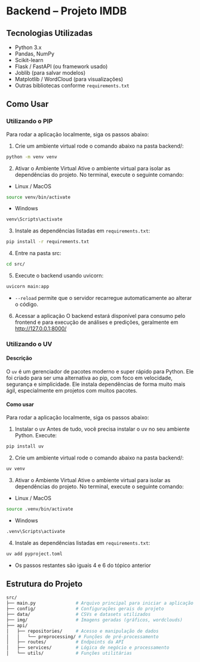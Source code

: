 # Backend – Projeto IMDB

## Tecnologias Utilizadas
- Python 3.x
- Pandas, NumPy
- Scikit-learn
- Flask / FastAPI (ou framework usado)
- Joblib (para salvar modelos)
- Matplotlib / WordCloud (para visualizações)
- Outras bibliotecas conforme `requirements.txt`

## Como Usar

### Utilizando o PIP

Para rodar a aplicação localmente, siga os passos abaixo:

1. Crie um ambiente virtual
rode o comando abaixo na pasta backend/:
```bash
python -m venv venv
```

2. Ativar o Ambiente Virtual
Ative o ambiente virtual para isolar as dependências do projeto. No terminal, execute o seguinte comando:

- Linux / MacOS
```bash
source venv/bin/activate
```

- Windows
```bash
venv\Scripts\activate
```

3. Instale as dependências listadas em `requirements.txt`:
```bash
pip install -r requirements.txt
```
4. Entre na pasta src:

```bash
cd src/
```

5. Execute o backend usando uvicorn:
```bash
uvicorn main:app
```
- `--reload` permite que o servidor recarregue automaticamente ao alterar o código.

6. Acessar a aplicação
O backend estará disponível para consumo pelo frontend e para execução de análises e predições, geralmente em http://127.0.0.1:8000/

### Utilizando o UV

#### Descrição 
O `uv` é um gerenciador de pacotes moderno e super rápido para Python. Ele foi criado para ser uma alternativa ao pip, com foco em velocidade, segurança e simplicidade. Ele instala dependências de forma muito mais ágil, especialmente em projetos com muitos pacotes.

#### Como usar
Para rodar a aplicação localmente, siga os passos abaixo:

1. Instalar o uv
Antes de tudo, você precisa instalar o uv no seu ambiente Python. Execute:
```bash
pip install uv
```

2. Crie um ambiente virtual
rode o comando abaixo na pasta backend/:
```bash
uv venv
```

3. Ativar o Ambiente Virtual
Ative o ambiente virtual para isolar as dependências do projeto. No terminal, execute o seguinte comando:

- Linux / MacOS
```bash
source .venv/bin/activate
```

- Windows
```bash
.venv\Scripts\activate
```

4. Instale as dependências listadas em `requirements.txt`:
```bash
uv add pyproject.toml 
```

- Os passos restantes são iguais 4 e 6 do tópico anterior

## Estrutura do Projeto

```bash
src/
├── main.py               # Arquivo principal para iniciar a aplicação
├── config/               # Configurações gerais do projeto
├── data/                 # CSVs e datasets utilizados
├── img/                  # Imagens geradas (gráficos, wordclouds)
├── api/
│   ├── repositories/     # Acesso e manipulação de dados
│   │   └── preprocessing/ # Funções de pré-processamento
│   ├── routes/           # Endpoints da API
│   ├── services/         # Lógica de negócio e processamento
│   └── utils/            # Funções utilitárias
```